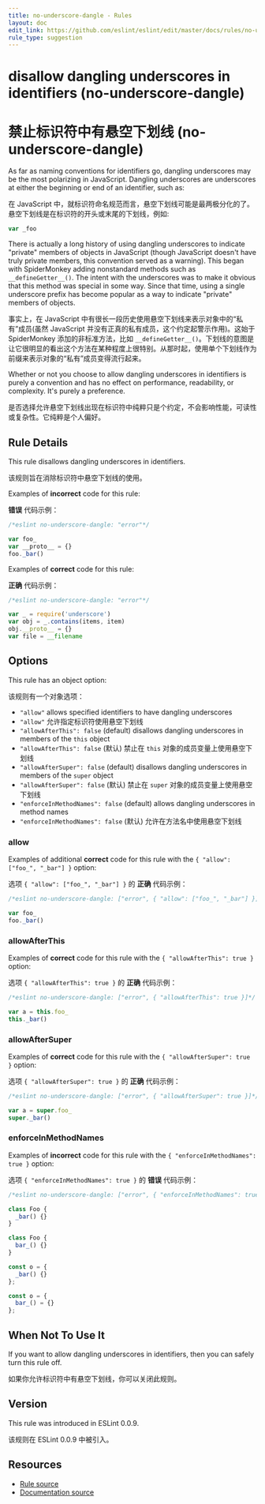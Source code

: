 ```yaml
---
title: no-underscore-dangle - Rules
layout: doc
edit_link: https://github.com/eslint/eslint/edit/master/docs/rules/no-underscore-dangle.md
rule_type: suggestion
---
```


<!-- Note: No pull requests accepted for this file. See README.md in the root directory for details. -->

# disallow dangling underscores in identifiers (no-underscore-dangle)

# 禁止标识符中有悬空下划线 (no-underscore-dangle)

As far as naming conventions for identifiers go, dangling underscores may be the most polarizing in JavaScript. Dangling underscores are underscores at either the beginning or end of an identifier, such as:

在 JavaScript 中，就标识符命名规范而言，悬空下划线可能是最两极分化的了。悬空下划线是在标识符的开头或末尾的下划线，例如:

```js
var _foo
```

There is actually a long history of using dangling underscores to indicate "private" members of objects in JavaScript (though JavaScript doesn't have truly private members, this convention served as a warning). This began with SpiderMonkey adding nonstandard methods such as `__defineGetter__()`. The intent with the underscores was to make it obvious that this method was special in some way. Since that time, using a single underscore prefix has become popular as a way to indicate "private" members of objects.

事实上，在 JavaScript 中有很长一段历史使用悬空下划线来表示对象中的“私有”成员(虽然 JavaScript 并没有正真的私有成员，这个约定起警示作用)。这始于 SpiderMonkey 添加的非标准方法，比如 `__defineGetter__()`。下划线的意图是让它很明显的看出这个方法在某种程度上很特别。从那时起，使用单个下划线作为前缀来表示对象的“私有”成员变得流行起来。

Whether or not you choose to allow dangling underscores in identifiers is purely a convention and has no effect on performance, readability, or complexity. It's purely a preference.

是否选择允许悬空下划线出现在标识符中纯粹只是个约定，不会影响性能，可读性或复杂性。它纯粹是个人偏好。

## Rule Details

This rule disallows dangling underscores in identifiers.

该规则旨在消除标识符中悬空下划线的使用。

Examples of **incorrect** code for this rule:

**错误** 代码示例：

```js
/*eslint no-underscore-dangle: "error"*/

var foo_
var __proto__ = {}
foo._bar()
```

Examples of **correct** code for this rule:

**正确** 代码示例：

```js
/*eslint no-underscore-dangle: "error"*/

var _ = require('underscore')
var obj = _.contains(items, item)
obj.__proto__ = {}
var file = __filename
```

## Options

This rule has an object option:

该规则有一个对象选项：

- `"allow"` allows specified identifiers to have dangling underscores
- `"allow"` 允许指定标识符使用悬空下划线
- `"allowAfterThis": false` (default) disallows dangling underscores in members of the `this` object
- `"allowAfterThis": false` (默认) 禁止在 `this` 对象的成员变量上使用悬空下划线
- `"allowAfterSuper": false` (default) disallows dangling underscores in members of the `super` object
- `"allowAfterSuper": false` (默认) 禁止在 `super` 对象的成员变量上使用悬空下划线
- `"enforceInMethodNames": false` (default) allows dangling underscores in method names
- `"enforceInMethodNames": false` (默认) 允许在方法名中使用悬空下划线

### allow

Examples of additional **correct** code for this rule with the `{ "allow": ["foo_", "_bar"] }` option:

选项 `{ "allow": ["foo_", "_bar"] }` 的 **正确** 代码示例：

```js
/*eslint no-underscore-dangle: ["error", { "allow": ["foo_", "_bar"] }]*/

var foo_
foo._bar()
```

### allowAfterThis

Examples of **correct** code for this rule with the `{ "allowAfterThis": true }` option:

选项 `{ "allowAfterThis": true }` 的 **正确** 代码示例：

```js
/*eslint no-underscore-dangle: ["error", { "allowAfterThis": true }]*/

var a = this.foo_
this._bar()
```

### allowAfterSuper

Examples of **correct** code for this rule with the `{ "allowAfterSuper": true }` option:

选项 `{ "allowAfterSuper": true }` 的 **正确** 代码示例：

```js
/*eslint no-underscore-dangle: ["error", { "allowAfterSuper": true }]*/

var a = super.foo_
super._bar()
```

### enforceInMethodNames

Examples of **incorrect** code for this rule with the `{ "enforceInMethodNames": true }` option:

选项 `{ "enforceInMethodNames": true }` 的 **错误** 代码示例：

```js
/*eslint no-underscore-dangle: ["error", { "enforceInMethodNames": true }]*/

class Foo {
  _bar() {}
}

class Foo {
  bar_() {}
}

const o = {
  _bar() {}
};

const o = {
  bar_() = {}
};
```

## When Not To Use It

If you want to allow dangling underscores in identifiers, then you can safely turn this rule off.

如果你允许标识符中有悬空下划线，你可以关闭此规则。

## Version

This rule was introduced in ESLint 0.0.9.

该规则在 ESLint 0.0.9 中被引入。

## Resources

- [Rule source](https://github.com/eslint/eslint/tree/master/lib/rules/no-underscore-dangle.js)
- [Documentation source](https://github.com/eslint/eslint/tree/master/docs/rules/no-underscore-dangle.md)
